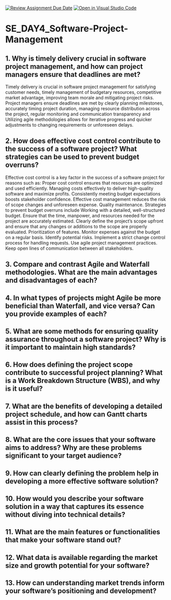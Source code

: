 [![Review Assignment Due Date](https://classroom.github.com/assets/deadline-readme-button-22041afd0340ce965d47ae6ef1cefeee28c7c493a6346c4f15d667ab976d596c.svg)](https://classroom.github.com/a/9pw6JKcu)
[![Open in Visual Studio Code](https://classroom.github.com/assets/open-in-vscode-2e0aaae1b6195c2367325f4f02e2d04e9abb55f0b24a779b69b11b9e10269abc.svg)](https://classroom.github.com/online_ide?assignment_repo_id=18394287&assignment_repo_type=AssignmentRepo)
# SE_DAY4_Software-Project-Management
## 1. Why is timely delivery crucial in software project management, and how can project managers ensure that deadlines are met?
Timely delivery is crucial in software project management for satisfying customer needs, timely management of budgetary resources, competitive market advantage, improving team morale and mitigating project risks.
Project managers ensure deadlines are met by clearly planning milestones, accurately timing project duration, managing resource distribution across the project, regular monitoring and communication transparency and Utilizing agile methodologies allows for iterative progress and quicker adjustments to changing requirements or unforeseen delays.

## 2. How does effective cost control contribute to the success of a software project? What strategies can be used to prevent budget overruns?
Effective cost control is a key factor in the success of a software project for reasons such as: Proper cost control ensures that resources are optimized and used efficiently. Managing costs effectively to deliver high-quality software and maximize profits. Consistently meeting budget expectations boosts stakeholder confidence. Effective cost management reduces the risk of scope changes and unforeseen expense. Quality maintenance.
Strategies to prevent budget overruns include Working with a detailed, well-structured budget. Ensure that the time, manpower, and resources needed for the project are accurately estimated. Clearly define the project’s scope upfront and ensure that any changes or additions to the scope are properly evaluated. Prioritization of features. Monitor expenses against the budget on a regular basis. Identify potential risks.  Implement a strict change control process for handling requests. Use agile project management practices. Keep open lines of communication between all stakeholders.

## 3. Compare and contrast Agile and Waterfall methodologies. What are the main advantages and disadvantages of each?

## 4. In what types of projects might Agile be more beneficial than Waterfall, and vice versa? Can you provide examples of each?

## 5. What are some methods for ensuring quality assurance throughout a software project? Why is it important to maintain high standards?

## 6. How does defining the project scope contribute to successful project planning? What is a Work Breakdown Structure (WBS), and why is it useful?

## 7. What are the benefits of developing a detailed project schedule, and how can Gantt charts assist in this process?

## 8. What are the core issues that your software aims to address? Why are these problems significant to your target audience?

## 9. How can clearly defining the problem help in developing a more effective software solution?

## 10. How would you describe your software solution in a way that captures its essence without diving into technical details?

## 11. What are the main features or functionalities that make your software stand out?

## 12. What data is available regarding the market size and growth potential for your software?

## 13. How can understanding market trends inform your software’s positioning and development?
